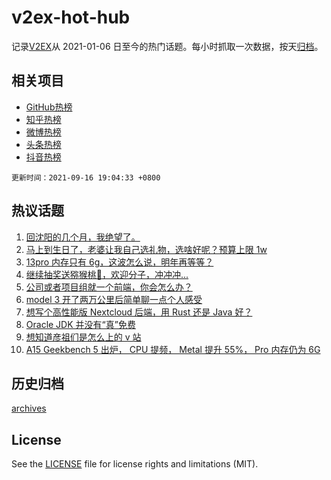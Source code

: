 # v2ex-hot-hub

 记录[V2EX](https://www.v2ex.com/)从 2021-01-06 日至今的热门话题。每小时抓取一次数据，按天[归档](archives)。
 
 ## 相关项目

- [GitHub热榜](https://github.com/lonnyzhang423/github-hot-hub)
- [知乎热榜](https://github.com/lonnyzhang423/zhihu-hot-hub)
- [微博热榜](https://github.com/lonnyzhang423/weibo-hot-hub)
- [头条热榜](https://github.com/lonnyzhang423/toutiao-hot-hub)
- [抖音热榜](https://github.com/lonnyzhang423/douyin-hot-hub)


 `更新时间：2021-09-16 19:04:33 +0800`

## 热议话题

1. [回沈阳的几个月，我绝望了。](https://www.v2ex.com/t/802248)
1. [马上到生日了，老婆让我自己选礼物，选啥好呢？预算上限 1w](https://www.v2ex.com/t/802188)
1. [13pro 内存只有 6g，这波怎么说，明年再等等？](https://www.v2ex.com/t/802169)
1. [继续抽奖送猕猴桃🥝，欢迎分子，冲冲冲...](https://www.v2ex.com/t/802233)
1. [公司或者项目组就一个前端，你会怎么办？](https://www.v2ex.com/t/802206)
1. [model 3 开了两万公里后简单聊一点个人感受](https://www.v2ex.com/t/802133)
1. [想写个高性能版 Nextcloud 后端，用 Rust 还是 Java 好？](https://www.v2ex.com/t/802154)
1. [Oracle JDK 并没有“真”免费](https://www.v2ex.com/t/802200)
1. [想知道彦祖们是怎么上的 v 站](https://www.v2ex.com/t/802184)
1. [A15 Geekbench 5 出炉， CPU 提频， Metal 提升 55%， Pro 内存仍为 6G](https://www.v2ex.com/t/802173)

## 历史归档

[archives](archives)

## License

See the [LICENSE](LICENSE) file for license rights and limitations (MIT).
